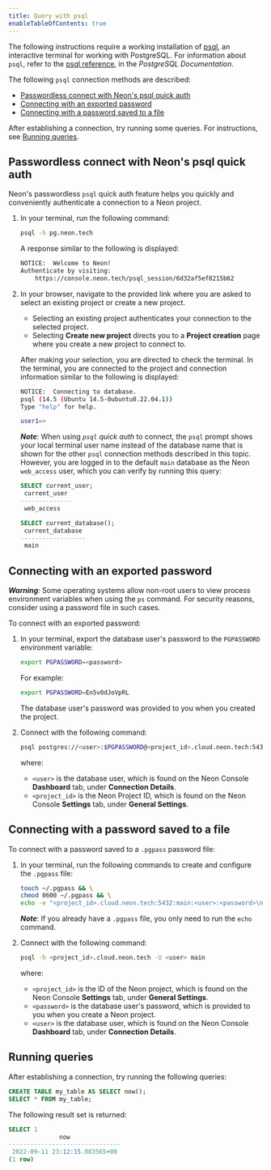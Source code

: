 ```yaml
---
title: Query with psql
enableTableOfContents: true
---
```


The following instructions require a working installation of [psql](https://www.postgresql.org/download/), an interactive terminal for working with PostgreSQL. For information about `psql`, refer to the [psql reference](https://www.postgresql.org/docs/14/app-psql.html), in the _PostgreSQL Documentation_.

The following `psql` connection methods are described:

- [Passwordless connect with Neon's psql quick auth](#passwordless-connect-with-neons-psql-quick-auth)
- [Connecting with an exported password](#connecting-with-an-exported-password)
- [Connecting with a password saved to a file](#connecting-with-a-password-saved-to-a-file)

After establishing a connection, try running some queries. For instructions, see [Running queries](#running-queries).

## Passwordless connect with Neon's psql quick auth

Neon's passwordless `psql` quick auth feature helps you quickly and conveniently authenticate a connection to a Neon project.

1. In your terminal, run the following command:

    ```bash
    psql -h pg.neon.tech
    ```

    A response similar to the following is displayed:

    ```bash
    NOTICE:  Welcome to Neon!
    Authenticate by visiting:
        https://console.neon.tech/psql_session/6d32af5ef8215b62
    ```

2. In your browser, navigate to the provided link where you are asked to select an existing project or create a new project.

    - Selecting an existing project authenticates your connection to the selected project.
    - Selecting **Create new project** directs you to a **Project creation** page where you create a new project to connect to.

    After making your selection, you are directed to check the terminal. In the terminal, you are connected to the project and connection information similar to the following is displayed:

    ```bash
    NOTICE:  Connecting to database.
    psql (14.5 (Ubuntu 14.5-0ubuntu0.22.04.1))
    Type "help" for help.

    user1=>
    ```

    **_Note_**: When using _`psql` quick auth_ to connect, the `psql` prompt shows your local terminal user name instead of the database name that is shown for the other `psql` connection methods described in this topic. However, you are logged in to the default `main` database as the Neon `web_access` user, which you can verify by running this query:

    ```sql
    SELECT current_user;
     current_user 
    --------------
     web_access

    SELECT current_database();
     current_database 
    ------------------
     main
    ```

## Connecting with an exported password

**_Warning_**: Some operating systems allow non-root users to view process environment variables when using the `ps` command. For security reasons, consider using a password file in such cases. 

To connect with an exported password:

1. In your terminal, export the database user's password to the `PGPASSWORD` environment variable:

    ```bash
    export PGPASSWORD=<password>
    ```

    For example:

    ```bash
    export PGPASSWORD=En5v0dJoVpRL
    ```

    The database user's password was provided to you when you created the project.

2. Connect with the following command:

    ```bash
    psql postgres://<user>:$PGPASSWORD@<project_id>.cloud.neon.tech:5432/main
    ```

    where:

    - `<user>` is the database user, which is found on the Neon Console **Dashboard** tab, under **Connection Details**. 
    - `<project_id>` is the Neon Project ID, which is found on the Neon Console **Settings** tab, under **General Settings**.

## Connecting with a password saved to a file

To connect with a password saved to a `.pgpass` password file:

1. In your terminal, run the following commands to create and configure the `.pgpass` file: 

    ```bash
    touch ~/.pgpass && \
    chmod 0600 ~/.pgpass && \
    echo -e "<project_id>.cloud.neon.tech:5432:main:<user>:<password>\n" >> ~/.pgpass
    ```
    _**Note**_: If you already have a `.pgpass` file, you only need to run the `echo` command.

2. Connect with the following command:

    ```bash
    psql -h <project_id>.cloud.neon.tech -U <user> main
    ```

    where:

    - `<project_id>` is the ID of the Neon project, which is found on the Neon Console **Settings** tab, under **General Settings**.
    - `<password>` is the database user's password, which is provided to you when you create a Neon project.
    - `<user>` is the database user, which is found on the Neon Console **Dashboard** tab, under **Connection Details**.

## Running queries

After establishing a connection, try running the following queries:

```sql
CREATE TABLE my_table AS SELECT now();
SELECT * FROM my_table;
```

The following result set is returned:

```sql
SELECT 1
              now              
-------------------------------
 2022-09-11 23:12:15.083565+00
(1 row)
```